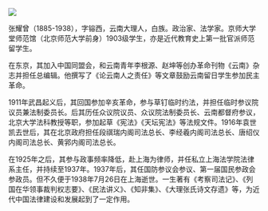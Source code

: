 ![](https://s2.loli.net/2022/08/31/E2bpvR38PfsV6Zd.png)

张耀曾（1885-1938），字镕西，云南大理人，白族。政治家、法学家。京师大学堂师范馆（北京师范大学前身）1903级学生，亦是近代教育史上第一批官派师范留学生。

在东京，其加入中国同盟会，和云南青年李根源、赵坤等创办革命刊物《云南》杂志并担任总编辑。他撰写了《论云南人之责任》等文章鼓励云南留日学生参加民主革命。

1911年武昌起义后，其回国参加辛亥革命，参与草钉临时约法，并担任临时参议院议员兼法制委员长。后其历任众议院议员、众议院法制委员长、云南都督府参议，北京大学法科教授等职，参加起草《宪法》《天坛宪法》等法规文件。1916年袁世凯去世后，其在北京政府担任段祺瑞内阁司法总长、李经羲内阁司法总长、唐绍仪内阁司法总长、黄郛内阁司法总长。

在1925年之后，其参与政事频率降低，赴上海为律师，并任私立上海法学院法律系主任，并持续至1937年。1937年后，其任国防参议会参议、第一届国民参政会参政员。但不久便于1938年7月26日在上海逝世。一生著有《考察司法记》、《列国在华领事裁判权志要》、《民法讲义》、《知非集》、《大理张氏诗文存遗》等，为近代中国法律建设和发展起到了一定作用。